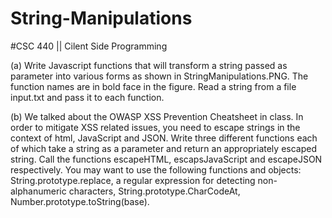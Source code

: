 # String-Manipulations
#CSC 440 || Cilent Side Programming

(a) Write Javascript functions that will transform a string passed as parameter into various forms as shown in StringManipulations.PNG. The function names are in bold face in the figure. Read a string from a file input.txt and pass it to each function.



(b) We talked about the OWASP XSS Prevention Cheatsheet in class. In order to mitigate XSS related issues, you need to escape strings in the context of html, JavaScript and JSON. Write three different functions each of which take a string as a parameter and return an appropriately escaped string. Call the functions escapeHTML, escapsJavaScript and escapeJSON respectively. You may want to use the following functions and objects: String.prototype.replace, a regular expression for detecting non-alphanumeric characters, String.prototype.CharCodeAt, Number.prototype.toString(base).